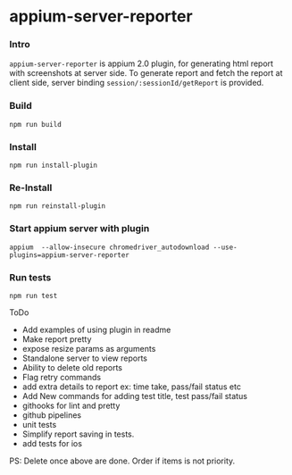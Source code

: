 # appium-server-reporter


### Intro
`appium-server-reporter` is appium 2.0 plugin, for generating html report with screenshots at server side. To generate report and fetch the report at client side, server binding `session/:sessionId/getReport` is provided. 

### Build 
`npm run build`

 ### Install 
 `npm run install-plugin`

### Re-Install 
 `npm run reinstall-plugin`
  
### Start appium server with plugin
`appium  --allow-insecure chromedriver_autodownload --use-plugins=appium-server-reporter`

### Run tests
`npm run test`


ToDo
* Add examples of using plugin in readme
* Make report pretty 
* expose resize params as arguments 
* Standalone server to view reports
* Ability to delete old reports 
* Flag retry commands
* add extra details to report ex: time take, pass/fail status etc
* Add New commands for adding test title, test pass/fail status
* githooks for lint and pretty
* github pipelines
* unit tests
* Simplify report saving in tests. 
* add tests for ios

PS: Delete once above are done. Order if items is not priority.